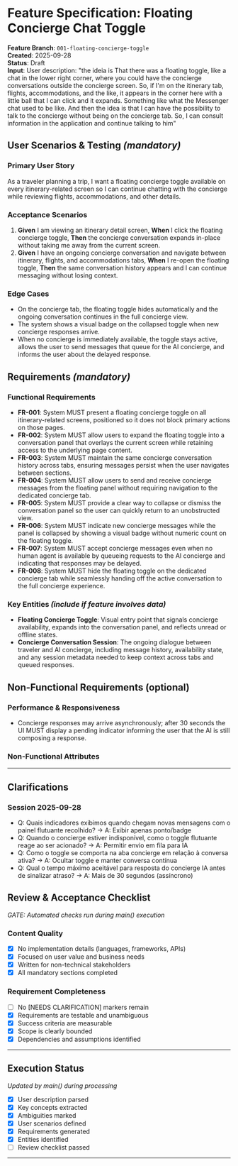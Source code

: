 # Feature Specification: Floating Concierge Chat Toggle

**Feature Branch**: `001-floating-concierge-toggle`  
**Created**: 2025-09-28  
**Status**: Draft  
**Input**: User description: "the ideia is That there was a floating toggle, like a chat in the lower right corner, where you could have the concierge conversations outside the concierge screen. So, if I'm on the itinerary tab, flights, accommodations, and the like, it appears in the corner here with a little ball that I can click and it expands. Something like what the Messenger chat used to be like. And then the idea is that I can have the possibility to talk to the concierge without being on the concierge tab. So, I can consult information in the application and continue talking to him"

## User Scenarios & Testing *(mandatory)*

### Primary User Story
As a traveler planning a trip, I want a floating concierge toggle available on every itinerary-related screen so I can continue chatting with the concierge while reviewing flights, accommodations, and other details.

### Acceptance Scenarios
1. **Given** I am viewing an itinerary detail screen, **When** I click the floating concierge toggle, **Then** the concierge conversation expands in-place without taking me away from the current screen.
2. **Given** I have an ongoing concierge conversation and navigate between itinerary, flights, and accommodations tabs, **When** I re-open the floating toggle, **Then** the same conversation history appears and I can continue messaging without losing context.

### Edge Cases
- On the concierge tab, the floating toggle hides automatically and the ongoing conversation continues in the full concierge view.
- The system shows a visual badge on the collapsed toggle when new concierge responses arrive.
- When no concierge is immediately available, the toggle stays active, allows the user to send messages that queue for the AI concierge, and informs the user about the delayed response.

## Requirements *(mandatory)*

### Functional Requirements
- **FR-001**: System MUST present a floating concierge toggle on all itinerary-related screens, positioned so it does not block primary actions on those pages.
- **FR-002**: System MUST allow users to expand the floating toggle into a conversation panel that overlays the current screen while retaining access to the underlying page content.
- **FR-003**: System MUST maintain the same concierge conversation history across tabs, ensuring messages persist when the user navigates between sections.
- **FR-004**: System MUST allow users to send and receive concierge messages from the floating panel without requiring navigation to the dedicated concierge tab.
- **FR-005**: System MUST provide a clear way to collapse or dismiss the conversation panel so the user can quickly return to an unobstructed view.
- **FR-006**: System MUST indicate new concierge messages while the panel is collapsed by showing a visual badge without numeric count on the floating toggle.
- **FR-007**: System MUST accept concierge messages even when no human agent is available by queueing requests to the AI concierge and indicating that responses may be delayed.
- **FR-008**: System MUST hide the floating toggle on the dedicated concierge tab while seamlessly handing off the active conversation to the full concierge experience.

### Key Entities *(include if feature involves data)*
- **Floating Concierge Toggle**: Visual entry point that signals concierge availability, expands into the conversation panel, and reflects unread or offline states.
- **Concierge Conversation Session**: The ongoing dialogue between traveler and AI concierge, including message history, availability state, and any session metadata needed to keep context across tabs and queued responses.


## Non-Functional Requirements (optional)

### Performance & Responsiveness
- Concierge responses may arrive asynchronously; after 30 seconds the UI MUST display a pending indicator informing the user that the AI is still composing a response.
### Non-Functional Attributes

---

## Clarifications
### Session 2025-09-28
- Q: Quais indicadores exibimos quando chegam novas mensagens com o painel flutuante recolhido? → A: Exibir apenas ponto/badge
- Q: Quando o concierge estiver indisponível, como o toggle flutuante reage ao ser acionado? → A: Permitir envio em fila para IA
- Q: Como o toggle se comporta na aba concierge em relação à conversa ativa? → A: Ocultar toggle e manter conversa contínua
- Q: Qual o tempo máximo aceitável para resposta do concierge IA antes de sinalizar atraso? → A: Mais de 30 segundos (assíncrono)


## Review & Acceptance Checklist
*GATE: Automated checks run during main() execution*

### Content Quality
- [x] No implementation details (languages, frameworks, APIs)
- [x] Focused on user value and business needs
- [x] Written for non-technical stakeholders
- [x] All mandatory sections completed

### Requirement Completeness
- [ ] No [NEEDS CLARIFICATION] markers remain
- [x] Requirements are testable and unambiguous  
- [x] Success criteria are measurable
- [x] Scope is clearly bounded
- [x] Dependencies and assumptions identified

---

## Execution Status
*Updated by main() during processing*

- [x] User description parsed
- [x] Key concepts extracted
- [x] Ambiguities marked
- [x] User scenarios defined
- [x] Requirements generated
- [x] Entities identified
- [ ] Review checklist passed

---